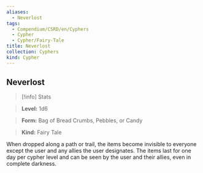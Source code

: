 ```yaml
---
aliases:
  - Neverlost
tags:
  - Compendium/CSRD/en/Cyphers
  - Cypher
  - Cypher/Fairy-Tale
title: Neverlost
collection: Cyphers
kind: Cypher
---
```

## Neverlost    
>[!info] Stats    
> **Level:** 1d6    
> **Form:** Bag of Bread Crumbs, Pebbles, or Candy    
> **Kind:** Fairy Tale  
    
When dropped along a path or trail, the items become invisible to everyone except the user and any allies the user designates. The items last for one day per cypher level and can be seen by the user and their allies, even in complete darkness.